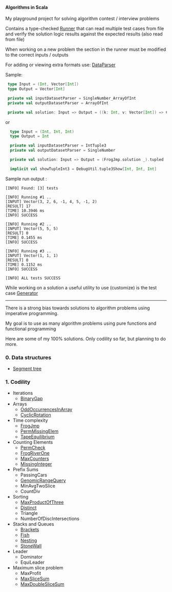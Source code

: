 #### Algorithms in Scala

My playground project for solving algorithm contest / interview problems

Contains a type-checked [Runner](src/main/scala/com/algopractice/Runner.scala) that can read multiple test cases from file and verify the solution logic results
against the expected results (also read from file)

When working on a new problem the section in the runner must be modified to the correct inputs / outputs

For adding or viewing extra formats use: [DataParser](src/main/scala/com/algopractice/DatasetParser.scala) 

Sample:

```scala
 type Input = (Int, Vector[Int])
 type Output = Vector[Int]

 private val inputDatasetParser = SingleNumber_ArrayOfInt
 private val outputDatasetParser = ArrayOfInt

 private val solution: Input => Output = ((k: Int, v: Vector[Int]) => CyclicRotation.solution(v.toArray, k)).tupled.andThen(_.toVector)
```

or 

```scala
  type Input = (Int, Int, Int)
  type Output = Int

  private val inputDatasetParser = IntTuple3
  private val outputDatasetParser = SingleNumber

  private val solution: Input => Output = (FrogJmp.solution _).tupled

  implicit val showTupleInt3 = DebugUtil.tuple3Show[Int, Int, Int]
```

Sample run output :

```text
[INFO] Found: [3] tests

[INFO] Running #1 ..
[INPUT] Vector(3, 2, 6, -1, 4, 5, -1, 2)
[RESULT] 17
[TIME] 10.3946 ms
[INFO] SUCCESS

[INFO] Running #2 ..
[INPUT] Vector(5, 5, 5)
[RESULT] 0
[TIME] 0.1455 ms
[INFO] SUCCESS

[INFO] Running #3 ..
[INPUT] Vector(1, 1, 1)
[RESULT] 0
[TIME] 0.1152 ms
[INFO] SUCCESS

[INFO] ALL tests SUCCESS
```

While working on a solution a useful utility to use (customize) is the test case  [Generator](src/main/scala/com/algopractice/Generator.scala) 

-----------------------------------

There is a strong bias towards solutions to algorithm problems using imperative programming.

My goal is to use as many algorithm problems using pure functions and functional programming

Here are some of my 100% solutions. Only codility so far, but planning to do more.

### 0. Data structures
   - [Segment tree](src/main/scala/com/algopractice/data_structures/SegmentTree.scala)


### 1. Codility
   - Iterations
      + [BinaryGap](src/main/scala/com/codility/lessons/_1_iterations/BinaryGap.scala)
   - Arrays
      + [OddOccurrencesInArray](src/main/scala/com/codility/lessons/_2_arrays/OddOccurrencesInArray.scala)
      + [CyclicRotation](src/main/scala/com/codility/lessons/_2_arrays/CyclicRotation.scala)
   - Time complexity
      + [FrogJmp](src/main/scala/com/codility/lessons/_3_time_complexity/FrogJmp.scala)
      + [PermMissingElem](src/main/scala/com/codility/lessons/_3_time_complexity/PermMissingElement.scala)
      + [TapeEquilibrium](src/main/scala/com/codility/lessons/_3_time_complexity/TapeEquilibrium.scala)
   - Counting Elements
      + [PermCheck](src/main/scala/com/codility/lessons/_4_counting_elements/PermCheck.scala)
      + [FrogRiverOne](src/main/scala/com/codility/lessons/_4_counting_elements/FrogRiverOne.scala)
      + [MaxCounters](src/main/scala/com/codility/lessons/_4_counting_elements/MaxCounters.scala)
      + [MissingInteger](src/main/scala/com/codility/lessons/_4_counting_elements/MissingInteger.scala)
   - Prefix Sums
      + PassingCars
      + [GenomicRangeQuery](src/main/scala/com/codility/lessons/_5_prefix_sums/GenomicRangeQuery.scala)
      + MinAvgTwoSlice
      + CountDiv
   - Sorting
      + [MaxProductOfThree](src/main/scala/com/codility/lessons/_6_sorting/MaxProductOfThree.scala)
      + [Distinct](src/main/scala/com/codility/lessons/_6_sorting/Distinct.scala)
      + Triangle
      + NumberOfDiscIntersections
   - Stacks and Queues
      + [Brackets](src/main/scala/com/codility/lessons/_7_stacks_and_queues/Brackets.scala)
      + [Fish](src/main/scala/com/codility/lessons/_7_stacks_and_queues/Fish.scala)
      + [Nesting](src/main/scala/com/codility/lessons/_7_stacks_and_queues/Nesting.scala)
      + [StoneWall](src/main/scala/com/codility/lessons/_7_stacks_and_queues/StoneWall.scala)
   - Leader
      + Dominator
      + EquiLeader
   - Maximum slice problem
      + MaxProfit
      + [MaxSliceSum](src/main/scala/com/codility/lessons/_9_maximum_slice/MaxSliceSum.scala)
      + [MaxDoubleSliceSum](src/main/scala/com/codility/lessons/_9_maximum_slice/MaxDoubleSliceSim.scala)

